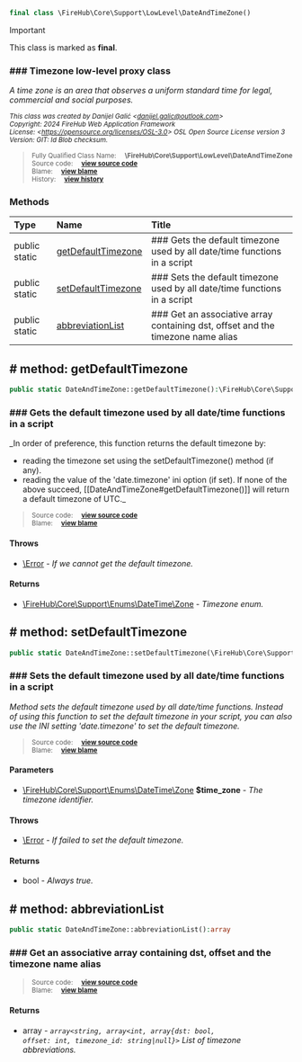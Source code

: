 ```php
final class \FireHub\Core\Support\LowLevel\DateAndTimeZone()
```





> [!IMPORTANT]
This class is marked as **final**.







### ### Timezone low-level proxy class

_A time zone is an area that observes a uniform standard time for legal, commercial and social purposes._

<sub>_This class was created by Danijel Galić &lt;danijel.galic@outlook.com&gt;_</sub><br/><sub>_Copyright: 2024 FireHub Web Application Framework_</sub><br/><sub>_License: &lt;https://opensource.org/licenses/OSL-3.0&gt; OSL Open Source License version 3_</sub><br/><sub>_Version: GIT: $Id$ Blob checksum._</sub>

><sub>Fully Qualified Class Name:  **\FireHub\Core\Support\LowLevel\DateAndTimeZone**</sub><br/>
    <sub>Source code:  **[view source code](https://github.com/The-FireHub-Project/Core/blob/develop-pre-alpha-m1/src/support/lowlevel/firehub.DateAndTimeZone.php#L30)**</sub><br/>
        <sub>Blame:  **[view blame](https://github.com/The-FireHub-Project/Core/blame/develop-pre-alpha-m1/src/support/lowlevel/firehub.DateAndTimeZone.php)**</sub><br/>
        <sub>History:  **[view history](https://github.com/The-FireHub-Project/Core/commits/develop-pre-alpha-m1/src/support/lowlevel/firehub.DateAndTimeZone.php)**</sub>


### Methods
| Type | Name | Title |
|:-----|:-----|:------|
|public static |<a href="#getdefaulttimezone()">getDefaultTimezone</a>|### Gets the default timezone used by all date/time functions in a script|
|public static |<a href="#setdefaulttimezone()">setDefaultTimezone</a>|### Sets the default timezone used by all date/time functions in a script|
|public static |<a href="#abbreviationlist()">abbreviationList</a>|### Get an associative array containing dst, offset and the timezone name alias|

<h2><a name="getdefaulttimezone()"># method: getDefaultTimezone</a></h2>

```php
public static DateAndTimeZone::getDefaultTimezone():\FireHub\Core\Support\Enums\DateTime\Zone
```













### ### Gets the default timezone used by all date/time functions in a script

_In order of preference, this function returns the default timezone by:
- reading the timezone set using the setDefaultTimezone() method (if any).
- reading the value of the 'date.timezone' ini option (if set).
If none of the above succeed, [[DateAndTimeZone#getDefaultTimezone()]] will return a default timezone of UTC._

><sub>Source code:  **[view source code](https://github.com/The-FireHub-Project/Core/blob/develop-pre-alpha-m1/src/support/lowlevel/firehub.DateAndTimeZone.php#L47)**</sub><br/>
        <sub>Blame:  **[view blame](https://github.com/The-FireHub-Project/Core/blame/develop-pre-alpha-m1/src/support/lowlevel/firehub.DateAndTimeZone.php#L47)**</sub>
#### Throws

* [\Error](./Wiki-Error) - _If we cannot get the default timezone._
#### Returns

* [\FireHub\Core\Support\Enums\DateTime\Zone](./Wiki-Zone) - _Timezone enum._
<h2><a name="setdefaulttimezone()"># method: setDefaultTimezone</a></h2>

```php
public static DateAndTimeZone::setDefaultTimezone(\FireHub\Core\Support\Enums\DateTime\Zone $time_zone):bool
```













### ### Sets the default timezone used by all date/time functions in a script

_Method sets the default timezone used by all date/time functions. Instead of using this function to set the
default timezone in your script, you can also use the INI setting 'date.timezone' to set the default timezone._

><sub>Source code:  **[view source code](https://github.com/The-FireHub-Project/Core/blob/develop-pre-alpha-m1/src/support/lowlevel/firehub.DateAndTimeZone.php#L72)**</sub><br/>
        <sub>Blame:  **[view blame](https://github.com/The-FireHub-Project/Core/blame/develop-pre-alpha-m1/src/support/lowlevel/firehub.DateAndTimeZone.php#L72)**</sub>
#### Parameters

* [\FireHub\Core\Support\Enums\DateTime\Zone](./Wiki-Zone) **$time_zone** - _The timezone identifier._
#### Throws

* [\Error](./Wiki-Error) - _If failed to set the default timezone._
#### Returns

* bool - _Always true._
<h2><a name="abbreviationlist()"># method: abbreviationList</a></h2>

```php
public static DateAndTimeZone::abbreviationList():array
```













### ### Get an associative array containing dst, offset and the timezone name alias



><sub>Source code:  **[view source code](https://github.com/The-FireHub-Project/Core/blob/develop-pre-alpha-m1/src/support/lowlevel/firehub.DateAndTimeZone.php#L91)**</sub><br/>
        <sub>Blame:  **[view blame](https://github.com/The-FireHub-Project/Core/blame/develop-pre-alpha-m1/src/support/lowlevel/firehub.DateAndTimeZone.php#L91)**</sub>
#### Returns

* array - _<code>array<string, array<int, array{dst: bool, offset: int, timezone_id: string|null}></code>
List of timezone abbreviations._
